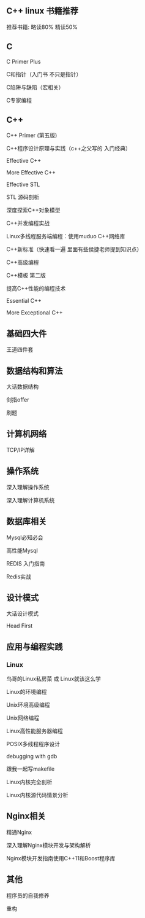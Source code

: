 ## C++ linux 书籍推荐

推荐书籍: 略读80% 精读50%

## C

 C Primer Plus

 C和指针（入门书 不只是指针）

 C陷阱与缺陷（宏相关）

 C专家编程

## C++


 C++ Primer  (第五版)

 C++程序设计原理与实践（c++之父写的 入门经典）

 Effective C++

 More Effective C++

 Effective STL

 STL 源码剖析

 深度探索C++对象模型

 C++并发编程实战

 Linux多线程服务端编程：使用muduo C++网络库

 C++新标准（快速看一遍 里面有些侯捷老师提到知识点）

 C++高级编程

 C++模板 第二版

 提高C++性能的编程技术

 Essential C++

 More Exceptional C++

## 基础四大件

 王道四件套

 
## 数据结构和算法

 大话数据结构

 剑指offer

 刷题

## 计算机网络

 TCP/IP详解

## 操作系统

 深入理解操作系统

 深入理解计算机系统

## 数据库相关

 Mysql必知必会

 高性能Mysql

 REDIS 入门指南

 Redis实战

## 设计模式

 大话设计模式

 Head First

## 应用与编程实践

### Linux

 鸟哥的Linux私房菜 或 Linux就该这么学

 Linux的环境编程

 Unix环境高级编程

 Unix网络编程

 Linux高性能服务器编程

 POSIX多线程程序设计

 debugging with gdb

 跟我一起写makefile

 Linux内核完全剖析

 Linux内核源代码情景分析


## Nginx相关

 精通Nginx

 深入理解Nginx模块开发与架构解析

 Nginx模块开发指南使用C++11和Boost程序库


## 其他

 程序员的自我修养

 重构

